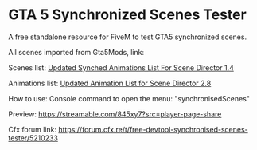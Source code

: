 # GTA 5 Synchronized Scenes Tester

A free standalone resource for FiveM to test GTA5 synchronized scenes.

All scenes imported from Gta5Mods, link:

Scenes list: [Updated Synched Animations List For Scene Director 1.4](https://www.gta5-mods.com/misc/added-new-synched-anim-for-scene-director)

Animations list: [Updated Animation List for Scene Director 2.8](https://www.gta5-mods.com/tools/updated-animation-list-for-scene-director)

How to use:
Console command to open the menu: "synchronisedScenes"

Preview:
https://streamable.com/845xy7?src=player-page-share

Cfx forum link:
https://forum.cfx.re/t/free-devtool-synchronised-scenes-tester/5210233
